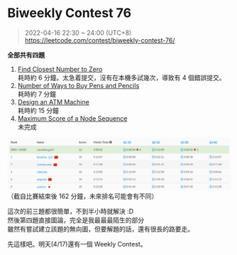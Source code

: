 # Biweekly Contest 76 
> 2022-04-16 22:30 ~ 24:00 (UTC+8)  
> https://leetcode.com/contest/biweekly-contest-76/

**全部共有四題**
1. [Find Closest Number to Zero](./1.6060/readme.md)  
耗時約 6 分鐘。太急着提交，沒有在本機多試幾次，導致有 4 個錯誤提交。
2. [Number of Ways to Buy Pens and Pencils](./2.6061/readme.md)  
耗時約 7 分鐘
3. [Design an ATM Machine](./3.6062/readme.md)  
耗時約 15 分鐘
4. [Maximum Score of a Node Sequence](./4.6063/readme.md)  
未完成

![](assets/1.png)
（截自比賽結束後 162 分鐘，未來排名可能會有不同）

這次的前三題都很簡單，不到半小時就解決 :D  
然後第四題直接圖論，完全是我最最最陌生的部分  
雖然有嘗試建立該題的無向圖，但要解題的話，還有很長的路要走。


先這樣吧。明天(4/17)還有一個 Weekly Contest。